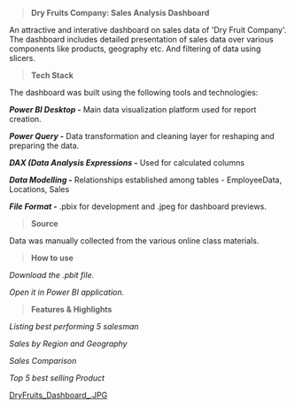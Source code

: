 > **Dry Fruits Company: Sales Analysis Dashboard**

An attractive and interative dashboard on sales data of 'Dry Fruit Company'. The dashboard includes detailed presentation of sales data over various components like products, geography etc. And filtering of data using slicers.

> **Tech Stack**

The dashboard was built using the following tools and technologies:

_**Power BI Desktop -**_ Main data visualization platform used for report creation.

_**Power Query -**_ Data transformation and cleaning layer for reshaping and preparing the data.

_**DAX (Data Analysis Expressions -**_ Used for calculated columns

_**Data Modelling -**_ Relationships established among tables - EmployeeData, Locations, Sales

_**File Format -**_ .pbix for development and .jpeg for dashboard previews.

> **Source**

Data was manually collected from the various online class materials.

> **How to use**

_Download the .pbit file._

_Open it in Power BI application._

> **Features & Highlights**

_Listing best performing 5 salesman_

_Sales by Region and Geography_

_Sales Comparison_

_Top 5 best selling Product_

[DryFruits_Dashboard_.JPG](https://github.com/sangeetagsGit/PowerBI-Projects/blob/main/DryFruits_Dashboard_.JPG)


